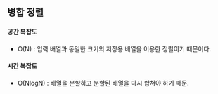 ## 병합 정렬

#### 공간 복잡도
- O(N) : 입력 배열과 동일한 크기의 저장용 배열을 이용한 정렬이기 때문이다.

#### 시간 복잡도
- O(NlogN) : 배열을 분할하고 분할된 배열을 다시 합쳐야 하기 때문.
